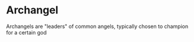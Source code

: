 # Archangel

Archangels are "leaders" of common angels, typically chosen to champion for a certain god
